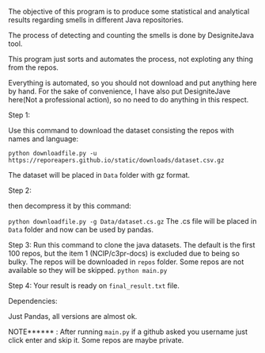 The objective of this program is to produce some statistical and analytical results regarding smells in different Java repositories.

The process of detecting and counting the smells is done by DesigniteJava tool.

This program just sorts and automates the process, not exploting any thing from the repos.

Everything is automated, so you should not download and put anything here by hand.
For the sake of convenience, I have also put DesigniteJave here(Not a professional action), so no need to do anything in this respect.

Step 1:

Use this command to download the dataset consisting the repos with names and language:

`python downloadfile.py -u https://reporeapers.github.io/static/downloads/dataset.csv.gz`

The dataset will be placed in `Data` folder with gz format.

Step 2:

then decompress it by this command:

`python downloadfile.py -g Data/dataset.cs.gz`
The .cs file will be placed in `Data` folder and now can be used by pandas.

Step 3:
Run this command to clone the java datasets. The default is the first 100 repos, but the item 1 (NCIP/c3pr-docs) is excluded due to being so bulky. The repos will be downloaded in `repos` folder. Some repos are not available so they will be skipped.
`python main.py`

Step 4:
Your result is ready on `final_result.txt` file.

Dependencies:

Just Pandas, all versions are almost ok.

NOTE**\*\*** : After running `main.py` if a github asked you username just click enter and skip it. Some repos are maybe private.
